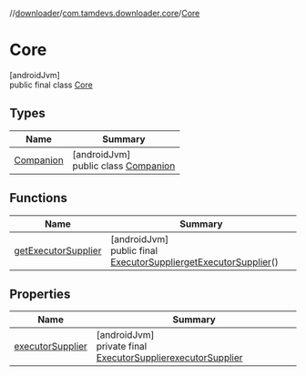 //[downloader](../../../index.md)/[com.tamdevs.downloader.core](../index.md)/[Core](index.md)

# Core

[androidJvm]\
public final class [Core](index.md)

## Types

| Name | Summary |
|---|---|
| [Companion](-companion/index.md) | [androidJvm]<br>public class [Companion](-companion/index.md) |

## Functions

| Name | Summary |
|---|---|
| [getExecutorSupplier](get-executor-supplier.md) | [androidJvm]<br>public final [ExecutorSupplier](../-executor-supplier/index.md)[getExecutorSupplier](get-executor-supplier.md)() |

## Properties

| Name | Summary |
|---|---|
| [executorSupplier](index.md#-1058472670%2FProperties%2F1725225430) | [androidJvm]<br>private final [ExecutorSupplier](../-executor-supplier/index.md)[executorSupplier](index.md#-1058472670%2FProperties%2F1725225430) |
